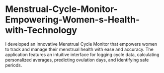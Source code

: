 # Menstrual-Cycle-Monitor-Empowering-Women-s-Health-with-Technology
I developed an innovative Menstrual Cycle Monitor that empowers women to track and manage their menstrual health with ease and accuracy. The application features an intuitive interface for logging cycle data, calculating personalized averages, predicting ovulation days, and identifying safe periods.
